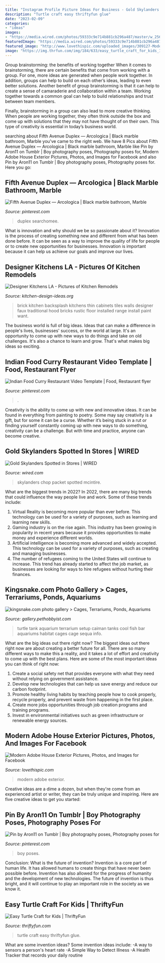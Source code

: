 ```yaml
---
title: "Instagram Profile Picture Ideas For Business - Gold Skylanders Spotted In Stores"
description: "Turtle craft easy thriftyfun glue"
date: "2023-02-09"
categories:
- "ideas"
images:
- "https://media.wired.com/photos/59333c9e714b881cb296a487/master/w_2560%2Cc_limit/101_gold2.jpg"
featuredImage: "https://media.wired.com/photos/59333c9e714b881cb296a487/master/w_2560%2Cc_limit/101_gold2.jpg"
featured_image: "http://www.lovethispic.com/uploaded_images/309127-Modern-Adobe-House-Exterior.jpg"
image: "https://img.thrfun.com/img/184/633/easy_turtle_craft_for_kids_14_x28.jpg"
---
```



Group brainstorming: the benefits of working together
When it comes to brainstorming, there are certain benefits that come from working with a group. For one, more ideas are generated when people work together. In addition, groups can help to build on each other’s ideas, leading to even better solutions.
Another benefit of group brainstorming is that it can help to create a sense of camaraderie and collaboration within a team. Working together towards a common goal can help to build relationships and trust between team members.

Finally, brainstorming in a group can also lead to more creative thinking. When people are working together, they often think outside the box and come up with solutions that they may not have thought of on their own. This type of creativity is essential in today’s business world.

	

		
searching about Fifth Avenue Duplex — Arcologica | Black marble bathroom, Marble you've came to the right web. We have 8 Pics about Fifth Avenue Duplex — Arcologica | Black marble bathroom, Marble like Pin by Aron11 on Tumblr | Boy photography poses, Photography poses for, Modern Adobe House Exterior Pictures, Photos, and Images for Facebook and also Pin by Aron11 on Tumblr | Boy photography poses, Photography poses for. Here you go:
		
    
## Fifth Avenue Duplex — Arcologica | Black Marble Bathroom, Marble

<img loading=lazy src="https://i.pinimg.com/736x/c0/00/94/c0009424d7114715df6b389f6e77d349.jpg" onerror="this.onerror=null;this.src='https://tse1.mm.bing.net/th?id=OIP.WVumJ8E6LfYRXxoAbJ8IygHaJ4&amp;pid=15.1';" alt="Fifth Avenue Duplex — Arcologica | Black marble bathroom, Marble">

_Source: pinterest.com_

>duplex searchomee. 

	

What is innovation and why should we be so passionate about it?
Innovation is the process of creating something new and different from what has been done before. It can be seen as a way to improve the quality of life for people or to create new opportunities for businesses. Innovation is important because it can help us achieve our goals and improve our lives.

    
## Designer Kitchens LA - Pictures Of Kitchen Remodels

<img loading=lazy src="http://www.kitchen-design-ideas.org/images/kitchen-cabinets-traditional-green-005-dkl014-unique-brick-wall-backsplash-hood-range-small.jpg" onerror="this.onerror=null;this.src='https://tse4.mm.bing.net/th?id=OIP.RYCjihre4Ax5Ttnla7XuzAHaGS&amp;pid=15.1';" alt="Designer Kitchens LA - Pictures of Kitchen Remodels">

_Source: kitchen-design-ideas.org_

>brick kitchen backsplash kitchens thin cabinets tiles walls designer faux traditional hood bricks rustic floor installed range install paint want. 

	

The business world is full of big ideas. Ideas that can make a difference in people's lives, businesses' success, or the world at large. It's an opportunity to come up with new ways to do things and take on old challenges. It's also a chance to learn and grow. That's what makes big ideas so exciting.

    
## Indian Food Curry Restaurant Video Template | Food, Restaurant Flyer

<img loading=lazy src="https://i.pinimg.com/736x/1a/a3/c9/1aa3c93e96ef4ea3fe0a5da3a0f9a49e.jpg" onerror="this.onerror=null;this.src='https://tse3.mm.bing.net/th?id=OIP.v1TOGlL-k-jUvsrfvASycQAAAA&amp;pid=15.1';" alt="Indian Food Curry Restaurant Video Template | Food, Restaurant flyer">

_Source: pinterest.com_

>. 

	

Creativity is the ability to come up with new and innovative ideas. It can be found in everything from painting to poetry. Some may say creativity is a gift, but for some it can be a curse. Whether it’s being stuck in a rut or finding yourself constantly coming up with new ways to do something, creativity can be a challenge. But with time and practice, anyone can become creative.

    
## Gold Skylanders Spotted In Stores | WIRED

<img loading=lazy src="https://media.wired.com/photos/59333c9e714b881cb296a487/master/w_2560%2Cc_limit/101_gold2.jpg" onerror="this.onerror=null;this.src='https://tse3.mm.bing.net/th?id=OIP.lqT3NFCSWgwVwnIQntxc8gHaLm&amp;pid=15.1';" alt="Gold Skylanders Spotted in Stores | WIRED">

_Source: wired.com_

>skylanders chop packet spotted mcintire. 

	

What are the biggest trends in 2022?
In 2022, there are many big trends that could influence the way people live and work. Some of these trends include: 
1) Virtual Reality is becoming more popular than ever before. This technology can be used for a variety of purposes, such as learning and learning new skills. 
2) Gaming industry is on the rise again. This industry has been growing in popularity in recent years because it provides opportunities to make money and experience different worlds. 
3) Artificial intelligence is becoming more advanced and widely accepted. This technology can be used for a variety of purposes, such as creating and managing businesses. 
4) The number of refugees coming to the United States will continue to increase. This trend has already started to affect the job market, as businesses are looking for ways to hire refugees without hurting their finances.

    
## Kingsnake.com Photo Gallery &gt; Cages, Terrariums, Ponds, Aquariums

<img loading=lazy src="http://gallery.kingsnake.com/data/53619gatortank.jpg" onerror="this.onerror=null;this.src='https://tse3.mm.bing.net/th?id=OIP.-Mu1my4v5NditL-6tnj5vgHaFj&amp;pid=15.1';" alt="kingsnake.com photo gallery &gt; Cages, Terrariums, Ponds, Aquariums">

_Source: gallery.pethobbyist.com_

>turtle tank aquarium terrarium setup caiman tanks cool fish bar aquariums habitat cages cage sequa info. 

	

What are the big ideas out there right now?
The biggest ideas out there right now are about creating a better future for all. There are so many different ways to make this a reality, and it takes a lot of effort and creativity to come up with the best plans. Here are some of the most important ideas you can think of right now:
1. Create a social safety net that provides everyone with what they need without relying on government assistance.
2. Develop new technologies that can help us save energy and reduce our carbon footprint. 
3. Promote healthy living habits by teaching people how to cook properly, recycle properly, and prevent waste from happening in the first place. 
4. Create more jobs opportunities through job creation programs and training programs. 
5. Invest in environmental initiatives such as green infrastructure or renewable energy sources.

    
## Modern Adobe House Exterior Pictures, Photos, And Images For Facebook

<img loading=lazy src="http://www.lovethispic.com/uploaded_images/309127-Modern-Adobe-House-Exterior.jpg" onerror="this.onerror=null;this.src='https://tse4.mm.bing.net/th?id=OIP.d58oVsUOiHU3qsPXaFQRXgHaJ4&amp;pid=15.1';" alt="Modern Adobe House Exterior Pictures, Photos, and Images for Facebook">

_Source: lovethispic.com_

>modern adobe exterior. 

	

Creative ideas are a dime a dozen, but when they're come from an experienced artist or writer, they can be truly unique and inspiring. Here are five creative ideas to get you started: 

    
## Pin By Aron11 On Tumblr | Boy Photography Poses, Photography Poses For

<img loading=lazy src="https://i.pinimg.com/736x/94/1e/17/941e1785ab2d9e58e4b844300dc39089.jpg" onerror="this.onerror=null;this.src='https://tse4.mm.bing.net/th?id=OIP.nRwGqQfQQwz1QgpxDSP0vAHaJ3&amp;pid=15.1';" alt="Pin by Aron11 on Tumblr | Boy photography poses, Photography poses for">

_Source: pinterest.com_

>boy poses. 

	

Conclusion: What is the future of invention?
Invention is a core part of human life. It has allowed humans to create things that have never been possible before. Invention has also allowed for the progress of humanity and the development of new technologies. The future of invention is thus bright, and it will continue to play an important role in the society as we know it.

    
## Easy Turtle Craft For Kids | ThriftyFun

<img loading=lazy src="https://img.thrfun.com/img/184/633/easy_turtle_craft_for_kids_14_x28.jpg" onerror="this.onerror=null;this.src='https://tse1.mm.bing.net/th?id=OIP.VDXP_Ick_hpEbkBay3L_7gHaJ4&amp;pid=15.1';" alt="Easy Turtle Craft for Kids | ThriftyFun">

_Source: thriftyfun.com_

>turtle craft easy thriftyfun glue. 

	

What are some invention ideas?
Some invention ideas include:
-A way to sensors a person's heart rate 
-A Simple Way to Detect Illness 
-A Health Tracker that records your daily routine

